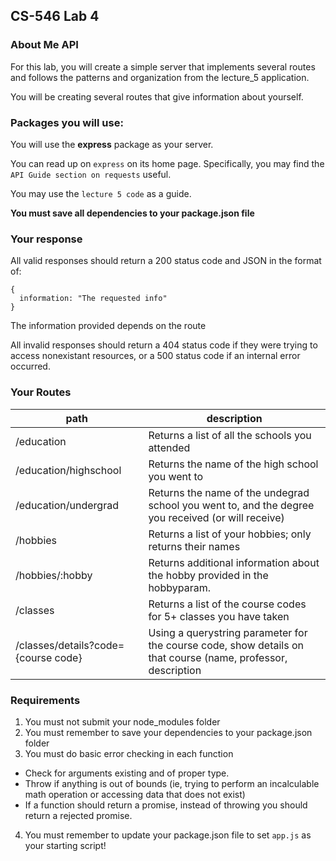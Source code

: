 
## CS-546 Lab 4
### About Me API
For this lab, you will create a simple server that implements several routes and follows the patterns and organization from the lecture_5 application.

You will be creating several routes that give information about yourself.

### Packages you will use:
You will use the **express** package as your server.

You can read up on `express` on its home page. Specifically, you may find the `API Guide section on requests` useful.

You may use the `lecture 5 code` as a guide.

**You must save all dependencies to your package.json file**

### Your response
All valid responses should return a 200 status code and JSON in the format of:
```
{
  information: "The requested info"
}
```
The information provided depends on the route

All invalid responses should return a 404 status code if they were trying to access nonexistant resources, or a 500 status code if an internal error occurred.

### Your Routes
| path                                | description                                                                                                  |
|-------------------------------------|--------------------------------------------------------------------------------------------------------------|
| /education                          | Returns a list of all the schools you attended                                                               |
| /education/highschool               | Returns the name of the high school you went to                                                              |
| /education/undergrad                | Returns the name of the undegrad school you went to, and the degree you received (or will receive)           |
| /hobbies                            | Returns a list of your hobbies; only returns their names                                                     |
| /hobbies/:hobby                     | Returns additional information about the hobby provided in the hobbyparam.                                   |
| /classes                            | Returns a list of the course codes for 5+ classes you have taken                                             |
| /classes/details?code={course code} | Using a querystring parameter for the course code, show details on that course (name, professor, description |

### Requirements
1. You must not submit your node_modules folder
2. You must remember to save your dependencies to your package.json folder
3. You must do basic error checking in each function
* Check for arguments existing and of proper type.
* Throw if anything is out of bounds (ie, trying to perform an incalculable math operation or accessing data that does not exist)
* If a function should return a promise, instead of throwing you should return a rejected promise.
4. You must remember to update your package.json file to set `app.js` as your starting script!

